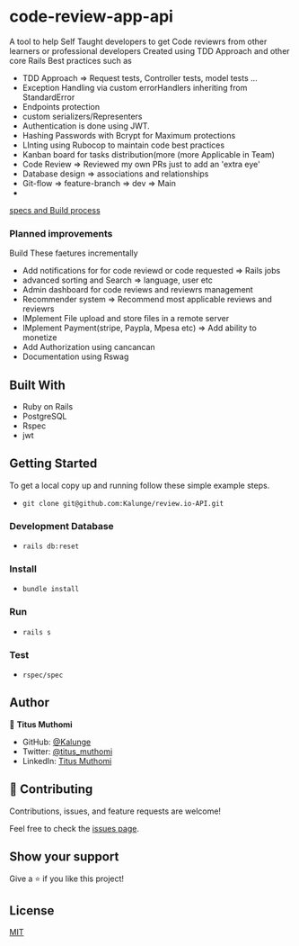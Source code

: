 # code-review-app-api
A tool to help Self Taught developers to get Code reviewrs from other learners or professional developers Created using TDD Approach and other core Rails  Best practices such as 
- TDD Approach => Request tests, Controller tests, model tests ...
- Exception Handling via custom errorHandlers inheriting from StandardError
- Endpoints protection 
- custom serializers/Representers
- Authentication is done using JWT. 
- Hashing Passwords with Bcrypt for Maximum protections
- LInting using Rubocop to maintain code best practices
- Kanban board for tasks distribution(more  (more Applicable in Team)
- Code Review => Reviewed my own PRs just to add an 'extra eye'
- Database design => associations and relationships
- Git-flow => feature-branch => dev => Main
- 

[specs and Build process](https://github.com/Kalunge/review.io-API/blob/dev/specs.md)

### Planned improvements
Build These faetures incrementally
 - Add notifications for for code reviewd or code requested => Rails jobs
 - advanced sorting and Search => language, user etc
 - Admin dashboard for code reviews and reviewrs management
 - Recommender system => Recommend most applicable reviews and reviewrs
 - IMplement File upload and store files in a remote server
 - IMplement Payment(stripe, Paypla, Mpesa etc) =>  Add ability to monetize
 - Add Authorization using cancancan
 - Documentation using Rswag

## Built With
- Ruby on Rails
- PostgreSQL
- Rspec
- jwt

## Getting Started

To get a local copy up and running follow these simple example steps.

- ``` git clone git@github.com:Kalunge/review.io-API.git ```


### Development Database
- ``` rails db:reset ```

### Install
- ``` bundle install ```

### Run
- ```rails s ```

### Test

- ``` rspec/spec ```

## Author

👤 **Titus Muthomi**

- GitHub: [@Kalunge](https://github.com/Kalunge)
- Twitter: [@titus_muthomi](https://twitter.com/titus_muthomi)
- LinkedIn: [Titus Muthomi](https://www.linkedin.com/in/muthomi-titus-295024181/)
## 🤝 Contributing

Contributions, issues, and feature requests are welcome!

Feel free to check the [issues page](https://github.com/Kalunge/review.io-API/issues).

## Show your support

Give a ⭐️ if you like this project!

## License

[MIT](./LICENSE)
